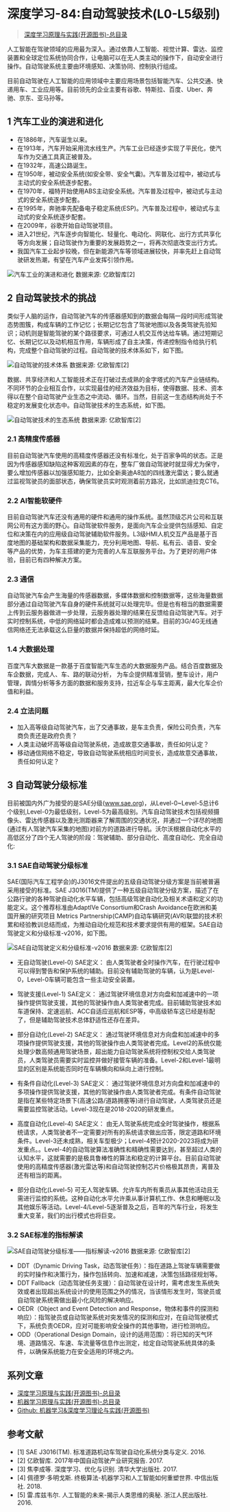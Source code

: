 # 深度学习-84:自动驾驶技术(L0-L5级别)

> [深度学习原理与实践(开源图书)-总目录](https://blog.csdn.net/shareviews/article/details/83040730)

人工智能在驾驶领域的应用最为深入。通过依靠人工智能、视觉计算、雷达、监控装置和全球定位系统协同合作，让电脑可以在无人类主动的操作下，自动安全进行操作。自动驾驶系统主要由环境感知、决策协同、控制执行组成。

目前自动驾驶在人工智能的应用领域中主要应用场景包括智能汽车、公共交通、快递用车、工业应用等。目前领先的企业主要有谷歌、特斯拉、百度、Uber、奔驰、京东、亚马孙等。

## 1 汽车工业的演进和进化

- 在1886年，汽车诞生以来。
- 在1913年，汽车开始采用流水线生产。汽车工业已经逐步实现了平民化，使汽车作为交通工具真正被普及。
- 在1932年，高速公路诞生。
- 在1950年，被动安全系统(如安全带、安全气囊)。汽车普及过程中，被动式与主动式的安全系统逐步配套。
- 在1970年，福特开始使用ABS主动安全系统。汽车普及过程中，被动式与主动式的安全系统逐步配套。
- 在1995年，奔驰率先配备电子稳定系统(ESP)。汽车普及过程中，被动式与主动式的安全系统逐步配套。
- 在2009年，谷歌开始自动驾驶项目。
- 进入21世纪，汽车逐步向智能化、轻量化、电动化、网联化、出行方式共享化等方向发展；自动驾驶作为重要的发展趋势之一，将再次彻底改变出行方式。
- 我国汽车工业起步较晚，但在新能源汽车等领域进展较快，并率先赶上自动驾驶研发热潮，有望在汽车产业发挥引领作用。

![汽车工业的演进和进化](../images/8-driving-auto-brief-history.jpg)
数据来源: 亿欧智库[2]

## 2 自动驾驶技术的挑战

类似于人脑的运作，自动驾驶汽车的传感器感知到的数据会每隔一段时间形成驾驶态势图簇，构成车辆的工作记忆；长期记忆包含了驾驶地图以及各类驾驶先验知识；动机则是智能驾驶的某个路径要求，可通过人机交互传达给车辆。通过短期记忆、长期记忆以及动机相互作用，车辆形成了自主决策，传递控制指令给执行机构，完成整个自动驾驶的过程。自动驾驶的技术体系如下，如下图。

![自动驾驶的技术体系](../images/8-driving-auto-tech.png)
数据来源: 亿欧智库[2]

数据、共享经济和人工智能技术正在打破过去成熟的金字塔式的汽车产业链结构。不同环节的企业相互合作，以实现最佳的经济效益为目标，使得数据、技术、资本得以在整个自动驾驶产业生态之中流动、循环。当然，目前这一生态结构尚处于不稳定的发展变化状态中。自动驾驶技术的生态系统，如下图。

![自动驾驶技术的生态系统](../images/8-driving-auto-tech.png)
数据来源: 亿欧智库[2]

### 2.1 高精度传感器

目前自动驾驶汽车使用的高精度传感器还没有标准化，处于百家争鸣的状态。正是因为传感器感知缺陷这种客观因素的存在，整车厂做自动驾驶时就显得尤为保守，要么增加传感器以加强感知能力，比如全新奥迪A8加的四线激光雷达；要么就通过监视驾驶员的面部状态，确保驾驶员实时观测着前方路况，比如凯迪拉克CT6。

### 2.2 AI智能软硬件

目前自动驾驶汽车还没有通用的硬件和通用的操作系统。虽然顶级芯片公司和互联网公司有这方面的野心。自动驾驶软件服务，是面向汽车企业提供包括感知、自定位和决策在内的应用级自动驾驶辅助软件服务。L3级HMI人机交互产品是基于百度地图的基础架构和数据采集能力，充分利用地图、导航、私有云、语音、安全 等产品的优势，为车主搭建的更为完善的人车互联服务平台。为了更好的用户体验，目前已有四种解决方案。

### 2.3 通信

自动驾驶汽车会产生海量的传感器数据，多媒体数据和控制数据等，这些海量数据部分通过自动驾驶汽车自身的硬件系统就可以处理完毕。但是也有相当的数据需要上传到云服务器做进一步处理，云服务器处理的结果在反馈给自动驾驶汽车。对于实时控制系统，中低的网络延时都会造成难以预测的结果。目前的3G/4G无线通信网络还无法承载这么巨量的数据并保持超低的网络时延。

### 1.4 大数据处理

百度汽车大数据是一款基于百度智能汽车生态的大数据服务产品。结合百度数据及车企数据，完成人、车、路的联动分析， 为车企提供精准营销，整车设计，用户管理，舆情分析等多方面的数据和服务支持，拉近车企与车主距离，最大化车企价值和利益。

### 2.4 立法问题

- 加入高等级自动驾驶汽车，出了交通事故，是车主负责，保险公司负责，汽车商负责还是政府负责？
- 人类主动破坏高等级自动驾驶系统，造成故意交通事故，责任如何认定？
- 移动通信网络不稳定，导致自动驾驶系统相应时间变长，造成故意交通事故，责任如何认定？

## 3 自动驾驶分级标准

目前被国内外广为接受的是SAE分级(www.sae.org)，从Level-0~Level-5总计6个级别,Level-0为最低级别，Level-5为最高级别。汽车自动驾驶技术包括视频摄像头、雷达传感器以及激光测距器来了解周围的交通状况，并通过一个详尽的地图(通过有人驾驶汽车采集的地图)对前方的道路进行导航。沃尔沃根据自动化水平的高低区分了四个无人驾驶的阶段：驾驶辅助、部分自动化、高度自动化、完全自动化:

### 3.1 SAE自动驾驶分级标准

SAE(国际汽车工程学会)的J3016文件提出的五级自动驾驶分级方案是当前被普遍采用接受的标准。SAE J3016(TM)提供了一种五级自动驾驶分级方案，描述了在公路行驶的各种驾驶自动化水平车辆，包括高级驾驶自动化及相关术语和定义的功能定义。这个推荐标准由AdaptIVe Consortium和Crash Avoidance在欧洲和美国开展的研究项目
Metrics Partnership(CAMP)自动车辆研究(AVR)联盟的技术积累和经验教训总结而成，为推动自动化规范和技术要求提供有用的框架。SAE自动驾驶定义和分级标准-v2016，如下图。

![SAE自动驾驶定义和分级标准-v2016](../images/8-driving-auto-levels-summary.png)
数据来源: 亿欧智库[2]

- 无自动驾驶(Level-0)
SAE定义： 由人类驾驶者全时操作汽车，在行驶过程中可以得到警告和保护系统的辅助。目前没有辅助驾驶的车辆，认为是Level-0，Level-0车辆可能包含一些主动安全装置。

- 驾驶支援(Level-1)
SAE定义： 通过驾驶环境信息对方向盘和加减速中的一项操作提供驾驶支援，其他的驾驶操作由人类驾驶者完成。目前辅助驾驶技术如车道保持、定速巡航、ACC自适应巡航和ESP等，中高级轿车这已经是标配了，但是辅助驾驶技术总体舒适性还存在差异。

- 部分自动化(Level-2)
SAE定义： 通过驾驶环境信息对方向盘和加减速中的多项操作提供驾驶支援，其他的驾驶操作由人类驾驶者完成。Level2的系统仅能处理少数高频通用驾驶场景，超出能力自动驾驶系统将控制权交给人类驾驶员，人类驾驶员需要实时监控并做好接管车辆的准备。Level-2和Level-1最明显的区别是系统能否同时在车辆横向和纵向上进行控制。

- 有条件自动化(Level-3)
SAE定义： 通过驾驶环境信息对方向盘和加减速中的多项操作提供驾驶支援，其他的驾驶操作由人类驾驶者完成。有条件自动驾驶是指在某些特定场景下(高速公路/道路拥塞等)进行自动驾驶，人类驾驶员还是需要监控驾驶活动。Level-3现在是2018-2020的研发重点。

- 高度自动化(Level-4)
SAE定义： 由无人驾驶系统完成全时驾驶操作，根据系统请求，人类驾驶者不一定需要对所有的系统请求做出应答，限定道路和环境条件。Level-3还未成熟，相关车型极少；Level-4预计2020-2023将成为研发重点。。Level-4的自动驾驶算法准确性和精确性需要达到，甚至超过人类的认知水平，这就需要的是极具鲁棒性的算法和稳定的计算平台。目前自动驾驶使用的高精度传感器(激光雷达等)和自动驾驶控制芯片价格极其昂贵，离普及还有相当的距离。

- 部分自动化(Level-5)
可无人驾驶车辆、允许车内所有乘员从事其他活动且无需进行监控的系统。这种自动化水平允许乘从事计算机工作、休息和睡眠以及其他娱乐等活动。Level-4/Level-5逐渐普及之后，百年的汽车行业，将发生重大变革，我们的出行模式也将巨变。

### 3.2 SAE标准的指标解读

![SAE自动驾驶分级标准——指标解读-v2016](../images/8-driving-auto-odd-vs-levels.png)
数据来源: 亿欧智库[2]

- DDT（Dynamic Driving Task，动态驾驶任务）：指在道路上驾驶车辆需要做的实时操作和决策行为，操作包括转向、加速和减速，决策包括路径规划等。
- DDT Fallback（动态驾驶任务支援）：自动驾驶在设计时，需考虑发生系统失效或者出现超出系统设计的使用范围之外的情况，当该情形发生时，驾驶员或自动驾驶系统需做出最小化风险的解决响应。
- OEDR（Object and Event Detection and Response，物体和事件的探测和响应）：指驾驶员或自动驾驶系统对突发情况的探测和应对，在自动驾驶模式下，系统负责OEDR，应对可能影响安全操作的其他事物，进行检测响应。
- ODD（Operational Design Domain，设计的适用范围）：将已知的天气环境、道路情况、车速、车流量等信息作出测定，给定自动驾驶系统具体的条件，以确保系统能力在安全适用的环境之内。

## 系列文章

- [深度学习原理与实践(开源图书)-总目录](https://blog.csdn.net/shareviews/article/details/83040730)
- [机器学习原理与实践(开源图书)-总目录](https://blog.csdn.net/shareviews/article/details/83030331)
- [Github: 机器学习&深度学习理论与实践(开源图书)](https://github.com/media-tm/MTOpenML)

## 参考文献

- [1] SAE J3016(TM). 标准道路机动车驾驶自动化系统分类与定义. 2016.
- [2] 亿欧智库. 2017年中国自动驾驶产业研究报告. 2017.
- [3] 焦李成等. 深度学习、优化与识别. 清华大学出版社. 2017.
- [4] 佩德罗·多明戈斯. 终极算法-机器学习和人工智能如何重塑世界. 中信出版社. 2018.
- [5] 雷.库兹韦尔. 人工智能的未来-揭示人类思维的奥秘.  浙江人民出版社. 2016.